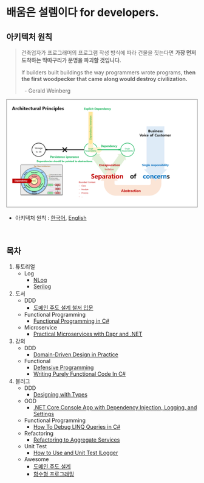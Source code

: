 # 배움은 설렘이다 for developers.

## 아키텍처 원칙
> 건축업자가 프로그래머의 프로그램 작성 방식에 따라 건물을 짓는다면 **가장 먼저 도착하는 딱따구리가 문명을 파괴할 것입니다.**  
>
> If builders built buildings the way programmers wrote programs, **then the first woodpecker that came along would destroy civilization.**  
>
> &nbsp; - Gerald Weinberg

![](./ArchitecturalPrinciples.png)
- 아키텍처 원칙 : [한국어](https://docs.microsoft.com/ko-kr/dotnet/architecture/modern-web-apps-azure/architectural-principles), [English](https://docs.microsoft.com/en-us/dotnet/architecture/modern-web-apps-azure/architectural-principles)

<br/>

## 목차
1. 튜토리얼
   - Log
     - [NLog](./1.Tutorials/Log_/NLog)
     - [Serilog](./1.Tutorials/Log_/Serilog)
1. 도서
   - DDD
     - [도메인 주도 설계 철저 입문](./2.Books/DDD/DDDGuide) 
   - Functional Programming
     - [Functional Programming in C#](./2.Books/FP/FPinCSharp)
   - Microservice
     - [Practical Microservices with Dapr and .NET](./2.Books/Microservice/DaprDotNet)
1. 강의
   - DDD
     - [Domain-Driven Design in Practice](./3.Lectures/DDD/DddInPractice)
   - Functional
     - [Defensive Programming](./3.Lectures/FP/DefensiveProgramming)
     - [Writing Purely Functional Code In C#](./3.Lectures/FP/WritingPurelyFunctionalCodeInCSharp)
1. 블러그
   - DDD
     - [Designing with Types](./4.Blogs/DDD/DesigningWithTypes_2)
   - OOD
     - [.NET Core Console App with Dependency Injection, Logging, and Settings](./4.Blogs/OOD/BetterConsoleApp/ConsoleUI)
   - Functional Programming
     - [How To Debug LINQ Queries in C#](./4.Blogs/FP/HowToDebugLINQQueriesInCSharp)
   - Refactoring
     - [Refactoring to Aggregate Services](./4.Blogs/Refactoring/RefactoringToAggregateServices)
   - Unit Test
     - [How to Use and Unit Test ILogger](./4.Blogs/UnitTest/HowToUseAndUnitTestILogger)
   - Awesome
     - [도메인 주도 설계](./4.Blogs/Awesome/DDD)
     - [함수형 프로그래밍](./4.Blogs/Awesome/FP)


